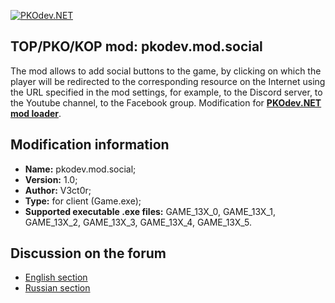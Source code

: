 [![PKOdev.NET](https://a.radikal.ru/a07/2202/b6/64077957c2ec.png "PKOdev.NET")](http://pkodev.net "PKOdev.NET")
## TOP/PKO/KOP mod: pkodev.mod.social
The mod allows to add social buttons to the game, by clicking on which the player will be redirected to the corresponding resource on the Internet using the URL specified in the mod settings, for example, to the Discord server, to the Youtube channel, to the Facebook group. Modification for **[PKOdev.NET mod loader](https://pkodev.net/topic/5757-mod-loading-system-for-server-and-client-pkodevnet-mod-loader/)**.

## Modification information

- **Name:** pkodev.mod.social;
- **Version:** 1.0;
- **Author:** V3ct0r;
- **Type:** for client (Game.exe);
- **Supported executable .exe files:** GAME_13X_0, GAME_13X_1, GAME_13X_2, GAME_13X_3, GAME_13X_4, GAME_13X_5.

## Discussion on the forum

- [English section](https://pkodev.net/topic/5826-social-buttons-discord-youtube-twitch-and-etc/)
- [Russian section](https://pkodev.net/topic/5825-%D1%81%D0%BE%D1%86%D0%B8%D0%B0%D0%BB%D1%8C%D0%BD%D1%8B%D0%B5-%D0%BA%D0%BD%D0%BE%D0%BF%D0%BA%D0%B8-discord-youtube-twitch-%D0%B8-%D0%B4%D1%80/)
